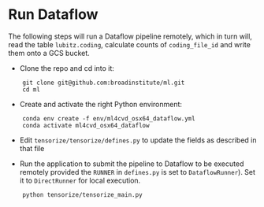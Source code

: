 # Run Dataflow
The following steps will run a Dataflow pipeline remotely, which in turn will, read the table `lubitz.coding`, 
calculate counts of `coding_file_id` and write them onto a GCS bucket.

* Clone the repo and cd into it:
```
    git clone git@github.com:broadinstitute/ml.git
    cd ml
```

* Create and activate the right Python environment:
```
    conda env create -f env/ml4cvd_osx64_dataflow.yml
    conda activate ml4cvd_osx64_dataflow
```

* Edit `tensorize/tensorize/defines.py` to update the fields as described in that file

* Run the application to submit the pipeline to Dataflow to be executed remotely provided the
`RUNNER` in `defines.py` is set to `DataflowRunner`). Set it to `DirectRunner` for local execution.
```
    python tensorize/tensorize_main.py
```
